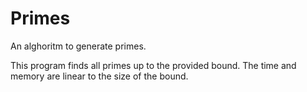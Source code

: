 # Primes
An alghoritm to generate primes.


This program finds all primes up to the provided bound. 
The time and memory are linear to the size of the bound.
